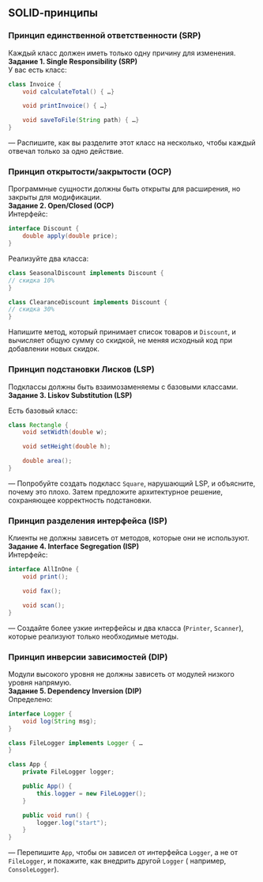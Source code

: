 ## SOLID‑принципы

### Принцип единственной ответственности (SRP)

Каждый класс должен иметь только одну причину для изменения.  
**Задание 1. Single Responsibility (SRP)**  
У вас есть класс:

```java
class Invoice {
    void calculateTotal() { …}

    void printInvoice() { …}

    void saveToFile(String path) { …}
}
```

— Распишите, как вы разделите этот класс на несколько, чтобы каждый отвечал только за одно действие.

### Принцип открытости/закрытости (OCP)

Программные сущности должны быть открыты для расширения, но закрыты для модификации.  
**Задание 2. Open/Closed (OCP)**  
Интерфейс:

```java
interface Discount {
    double apply(double price);
}
```

Реализуйте два класса:

```java
class SeasonalDiscount implements Discount {
// скидка 10%
}
```

```java
class ClearanceDiscount implements Discount {
// скидка 30%
}
```

Напишите метод, который принимает список товаров и `Discount`, и вычисляет общую сумму со скидкой, не меняя исходный код
при добавлении новых скидок.

### Принцип подстановки Лисков (LSP)

Подклассы должны быть взаимозаменяемы с базовыми классами.  
**Задание 3. Liskov Substitution (LSP)**

Есть базовый класс:

```java
class Rectangle {
    void setWidth(double w);

    void setHeight(double h);

    double area();
}
```

— Попробуйте создать подкласс `Square`, нарушающий LSP, и объясните, почему это плохо. Затем предложите архитектурное
решение, сохраняющее корректность подстановки.

### Принцип разделения интерфейса (ISP)

Клиенты не должны зависеть от методов, которые они не используют.  
**Задание 4. Interface Segregation (ISP)**  
Интерфейс:

```java
interface AllInOne {
    void print();

    void fax();

    void scan();
}
```

— Создайте более узкие интерфейсы и два класса (`Printer`, `Scanner`), которые реализуют только необходимые методы.

### Принцип инверсии зависимостей (DIP)

Модули высокого уровня не должны зависеть от модулей низкого уровня напрямую.  
**Задание 5. Dependency Inversion (DIP)**  
Определено:

```java
interface Logger {
    void log(String msg);
}
```

```java
class FileLogger implements Logger { …
}
```

```java
class App {
    private FileLogger logger;

    public App() {
        this.logger = new FileLogger();
    }

    public void run() {
        logger.log("start");
    }
}
```

— Перепишите `App`, чтобы он зависел от интерфейса `Logger`, а не от `FileLogger`, и покажите, как внедрить другой `Logger` (
например, `ConsoleLogger`).